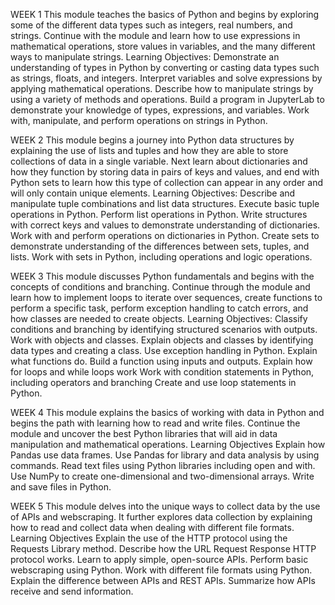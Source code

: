 WEEK 1
This module teaches the basics of Python and begins by exploring some of the different data types such as integers, real numbers, and strings. Continue with the module and learn how to use expressions in mathematical operations, store values in variables, and the many different ways to manipulate strings.
Learning Objectives:
Demonstrate an understanding of types in Python by converting or casting data types such as strings, floats, and integers.
Interpret variables and solve expressions by applying mathematical operations.
Describe how to manipulate strings by using a variety of methods and operations.
Build a program in JupyterLab to demonstrate your knowledge of types, expressions, and variables.
Work with, manipulate, and perform operations on strings in Python.


WEEK 2
This module begins a journey into Python data structures by explaining the use of lists and tuples and how they are able to store collections of data in a single variable. Next learn about dictionaries and how they function by storing data in pairs of keys and values, and end with Python sets to learn how this type of collection can appear in any order and will only contain unique elements.
Learning Objectives:
Describe and manipulate tuple combinations and list data structures.
Execute basic tuple operations in Python.
Perform list operations in Python.
Write structures with correct keys and values to demonstrate understanding of dictionaries.
Work with and perform operations on dictionaries in Python.
Create sets to demonstrate understanding of the differences between sets, tuples, and lists.
Work with sets in Python, including operations and logic operations.


WEEK 3
This module discusses Python fundamentals and begins with the concepts of conditions and branching. Continue through the module and learn how to implement loops to iterate over sequences, create functions to perform a specific task, perform exception handling to catch errors, and how classes are needed to create objects.
Learning Objectives:
Classify conditions and branching by identifying structured scenarios with outputs.
Work with objects and classes.
Explain objects and classes by identifying data types and creating a class.
Use exception handling in Python.
Explain what functions do.
Build a function using inputs and outputs.
Explain how for loops and while loops work
Work with condition statements in Python, including operators and branching
Create and use loop statements in Python.


WEEK 4
This module explains the basics of working with data in Python and begins the path with learning how to read and write files. Continue the module and uncover the best Python libraries that will aid in data manipulation and mathematical operations.
Learning Objectives
Explain how Pandas use data frames.
Use Pandas for library and data analysis by using commands.
Read text files using Python libraries including open and with.
Use NumPy to create one-dimensional and two-dimensional arrays.
Write and save files in Python.

WEEK 5
This module delves into the unique ways to collect data by the use of APIs and webscraping. It further explores data collection by explaining how to read and collect data when dealing with different file formats.
Learning Objectives
Explain the use of the HTTP protocol using the Requests Library method.
Describe how the URL Request Response HTTP protocol works.
Learn to apply simple, open-source APIs.
Perform basic webscraping using Python.
Work with different file formats using Python.
Explain the difference between APIs and REST APIs.
Summarize how APIs receive and send information.
